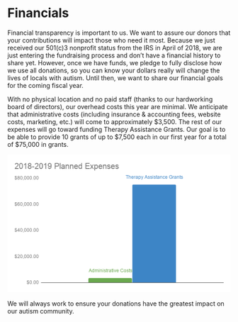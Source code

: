 # Financials

Financial transparency is important to us. We want to assure our donors that your contributions will impact those who need it most. Because we just received our 501(c)3 nonprofit status from the IRS in April of 2018, we are just entering the fundraising process and don’t have a financial history to share yet. However, once we have funds, we pledge to fully disclose how we use all donations, so you can know your dollars really will change the lives of locals with autism. Until then, we want to share our financial goals for the coming fiscal year.

With no physical location and no paid staff (thanks to our hardworking board of directors), our overhead costs this year are minimal. We anticipate that administrative costs (including insurance & accounting fees, website costs, marketing, etc.) will come to approximately $3,500. The rest of our expenses will go toward funding Therapy Assistance Grants. Our goal is to be able to provide 10 grants of up to $7,500 each in our first year for a total of $75,000 in grants.

![2018financial goals](chart.png)

We will always work to ensure your donations have the greatest impact on our autism community.
